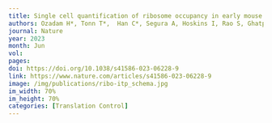 ```yaml
---
title: Single cell quantification of ribosome occupancy in early mouse development 
authors: Ozadam H*, Tonn T*,  Han C*, Segura A, Hoskins I, Rao S, Ghatpande V, Tran D, Catoe D, Salit M, <b>Cenik C</b>
journal: Nature
year: 2023
month: Jun
vol: 
pages: 
doi: https://doi.org/10.1038/s41586-023-06228-9
link: https://www.nature.com/articles/s41586-023-06228-9
image: /img/publications/ribo-itp_schema.jpg
im_width: 70%
im_height: 70%
categories: [Translation Control]
---
```

